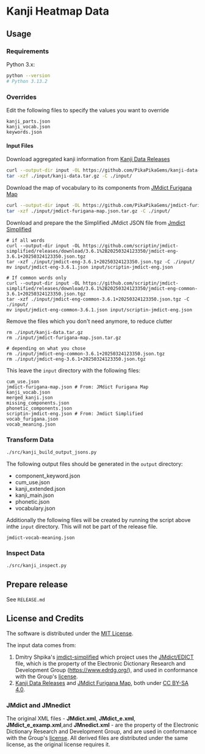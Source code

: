 # Kanji Heatmap Data

## Usage

### Requirements

Python 3.x:

```bash
python --version
# Python 3.13.2
```

### Overrides

Edit the following files to specify the values you want to override

```
kanji_parts.json
kanji_vocab.json
keywords.json
```

#### Input Files

Download aggregated kanji information from [Kanji Data Releases][pika-data]

```bash
curl --output-dir input -OL https://github.com/PikaPikaGems/kanji-data-releases/releases/latest/download/kanji-data.tar.gz
tar -xzf ./input/kanji-data.tar.gz -C ./input/
```

Download the map of vocabulary to its components from [JMdict Furigana Map][pika-furi]

```bash
curl --output-dir input -OL https://github.com/PikaPikaGems/jmdict-furigana-map/releases/latest/download/jmdict-furigana-map.json.tar.gz
tar -xzf ./input/jmdict-furigana-map.json.tar.gz -C ./input/
```

Download and prepare the the Simplified JMdict JSON file from [Jmdict Simplified][jmdict-simplified]

```
# if all words
curl --output-dir input -OL https://github.com/scriptin/jmdict-simplified/releases/download/3.6.1%2B20250324123350/jmdict-eng-3.6.1+20250324123350.json.tgz
tar -xzf ./input/jmdict-eng-3.6.1+20250324123350.json.tgz -C ./input/
mv input/jmdict-eng-3.6.1.json input/scriptin-jmdict-eng.json

# If common words only
curl --output-dir input -OL https://github.com/scriptin/jmdict-simplified/releases/download/3.6.1%2B20250324123350/jmdict-eng-common-3.6.1+20250324123350.json.tgz
tar -xzf ./input/jmdict-eng-common-3.6.1+20250324123350.json.tgz -C ./input/
mv input/jmdict-eng-common-3.6.1.json input/scriptin-jmdict-eng.json

```

Remove the files which you don't need anymore, to reduce clutter

```
rm ./input/kanji-data.tar.gz
rm ./input/jmdict-furigana-map.json.tar.gz

# depending on what you chose
rm ./input/jmdict-eng-common-3.6.1+20250324123350.json.tgz
rm ./input/jmdict-eng-3.6.1+20250324123350.json.tgz
```

This leave the `input` directory with the following files:

```
cum_use.json
jmdict-furigana-map.json # From: JMdict Furigana Map
kanji_vocab.json
merged_kanji.json
missing_components.json
phonetic_components.json
scriptin-jmdict-eng.json # From: Jmdict Simplified
vocab_furigana.json
vocab_meaning.json
```

### Transform Data

```bash
./src/kanji_build_output_jsons.py
```

The following output files should be generated in the `output` directory:

- component_keyword.json
- cum_use.json
- kanji_extended.json
- kanji_main.json
- phonetic.json
- vocabulary.json

Additionally the following files will be created by running the script above
inthe `input` directory. This will not be part of the release file.

```
jmdict-vocab-meaning.json
```

### Inspect Data

```bash
./src/kanji_inspect.py
```

## Prepare release

See `RELEASE.md`

## License and Credits

The software is distributed under the [MIT License][mit-license].

The input data comes from:

1. Dmitry Shpika's [jmdict-simplified][jmdict-simplified] which project uses the [JMdict/EDICT][jmdict-edict] file, which is the property of the Electronic Dictionary Research and Development Group (https://www.edrdg.org/),
   and used in conformance with the Group's [license](https://www.edrdg.org/edrdg/licence.html).
2. [Kanji Data Releases][pika-data] and [JMdict Furigana Map][pika-furi],
   both under [CC BY-SA 4.0][cc-by-sa-4].

### JMdict and JMnedict

The original XML files - **JMdict.xml**, **JMdict_e.xml**, **JMdict_e_examp.xml**,and **JMnedict.xml** -
are the property of the Electronic Dictionary Research and Development Group,
and are used in conformance with the Group's [license][EDRDG-license].
All derived files are distributed under the same license, as the original license requires it.

[mit-license]: https://github.com/PikaPikaGems/kanji-heatmap-data/blob/main/LICENSE
[cc-by-sa-4]: https://creativecommons.org/licenses/by-sa/4.0
[pika-data]: https://github.com/PikaPikaGems/kanji-data-releases
[pika-furi]: https://github.com/PikaPikaGems/jmdict-furigana-map
[EDRDG-license]: http://www.edrdg.org/edrdg/licence.html
[jmdict-edict]: https://www.edrdg.org/wiki/index.php/JMdict-EDICT_Dictionary_Project
[jmdict-simplified]: https://github.com/scriptin/jmdict-simplified

